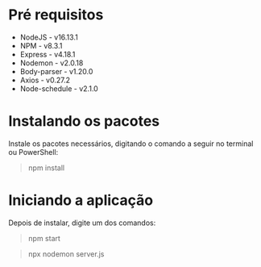 # Pré requisitos

- NodeJS - v16.13.1
- NPM - v8.3.1
- Express - v4.18.1
- Nodemon - v2.0.18
- Body-parser - v1.20.0
- Axios - v0.27.2
- Node-schedule - v2.1.0

# Instalando os pacotes

Instale os pacotes necessários, digitando o comando a seguir no terminal ou PowerShell:

> npm install

# Iniciando a aplicação

Depois de instalar, digite um dos comandos:

> npm start


> npx nodemon server.js
